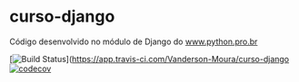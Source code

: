 # curso-django
Código desenvolvido no módulo de Django do www.python.pro.br

[![Build Status](https://app.travis-ci.com/Vanderson-Moura/curso-django.svg?branch=main)](https://app.travis-ci.com/Vanderson-Moura/curso-django
[![codecov](https://codecov.io/gh/Vanderson-Moura/curso-django/branch/main/graph/badge.svg?token=PPX7SK44Z7)](https://codecov.io/gh/Vanderson-Moura/curso-django)
